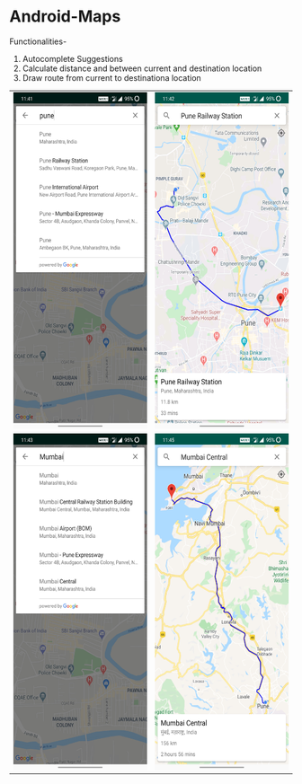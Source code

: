 # Android-Maps
Functionalities-
1. Autocomplete Suggestions
2. Calculate distance and between current and destination location
3. Draw route from current to destinationa location

<table>
  <tr>
    <td><img src="https://github.com/priyanka-badgujar/Android-Maps/blob/master/screenshots/1.jpg" width="300" height="600"/></td>
    <td><img src="https://github.com/priyanka-badgujar/Android-Maps/blob/master/screenshots/2.jpg" width="300" height="600"/></td>
  </tr>
  <tr>
    <td><img src="https://github.com/priyanka-badgujar/Android-Maps/blob/master/screenshots/3.jpg" width="300" height="600"/></td>
    <td><img src="https://github.com/priyanka-badgujar/Android-Maps/blob/master/screenshots/4.jpg" width="300" height="600"/></td>
  </tr>
 </table>
